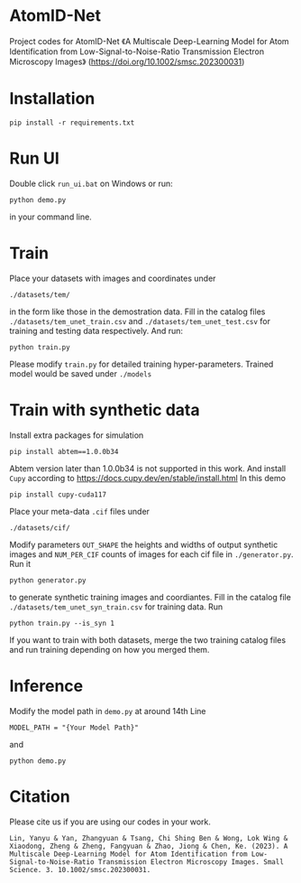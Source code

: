 # AtomID-Net
Project codes for AtomID-Net 《A Multiscale Deep-Learning Model for Atom Identification from Low-Signal-to-Noise-Ratio Transmission Electron Microscopy Images》 (https://doi.org/10.1002/smsc.202300031)

# Installation
```
pip install -r requirements.txt
```

# Run UI
Double click `run_ui.bat` on Windows or run:
```
python demo.py
```
in your command line.

# Train
Place your datasets with images and coordinates under
```
./datasets/tem/
```
in the form like those in the demostration data. Fill in the catalog files `./datasets/tem_unet_train.csv` and `./datasets/tem_unet_test.csv` for training and testing data respectively. And run:
```
python train.py
```
Please modify `train.py` for detailed training hyper-parameters. Trained model would be saved under `./models`

# Train with synthetic data
Install extra packages for simulation
```
pip install abtem==1.0.0b34
```
Abtem version later than 1.0.0b34 is not supported in this work. And install `Cupy` according to https://docs.cupy.dev/en/stable/install.html
In this demo
```
pip install cupy-cuda117
```

Place your meta-data `.cif` files under
```
./datasets/cif/
```
Modify parameters `OUT_SHAPE` the heights and widths of output synthetic images and `NUM_PER_CIF` counts of images for each cif file in `./generator.py`. Run it
```
python generator.py
```
to generate synthetic training images and coordiantes.
Fill in the catalog file `./datasets/tem_unet_syn_train.csv` for training data.
Run
```
python train.py --is_syn 1
```
If you want to train with both datasets, merge the two training catalog files and run training depending on how you merged them.


# Inference
Modify the model path in `demo.py` at around 14th Line
```
MODEL_PATH = "{Your Model Path}"
```
and
```
python demo.py
```

# Citation
Please cite us if you are using our codes in your work. 
```
Lin, Yanyu & Yan, Zhangyuan & Tsang, Chi Shing Ben & Wong, Lok Wing & Xiaodong, Zheng & Zheng, Fangyuan & Zhao, Jiong & Chen, Ke. (2023). A Multiscale Deep‐Learning Model for Atom Identification from Low‐Signal‐to‐Noise‐Ratio Transmission Electron Microscopy Images. Small Science. 3. 10.1002/smsc.202300031.
```
